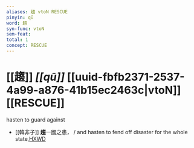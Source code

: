 ```yaml
---
aliases: 趨 vtoN RESCUE
pinyin: qū
word: 趨
syn-func: vtoN
sem-feat: 
total: 1
concept: RESCUE 
---
```

# [[趨]] *[[qū]]*  [[uuid-fbfb2371-2537-4a99-a876-41b15ec2463c|vtoN]] [[RESCUE]]
hasten to guard against
 - [[韓非子]] **趨**一國之患， / and hasten to fend off disaster for the whole state,[HXWD](https://hxwd.org/textview.html?location=KR3c0005_tls_036-51a.6)